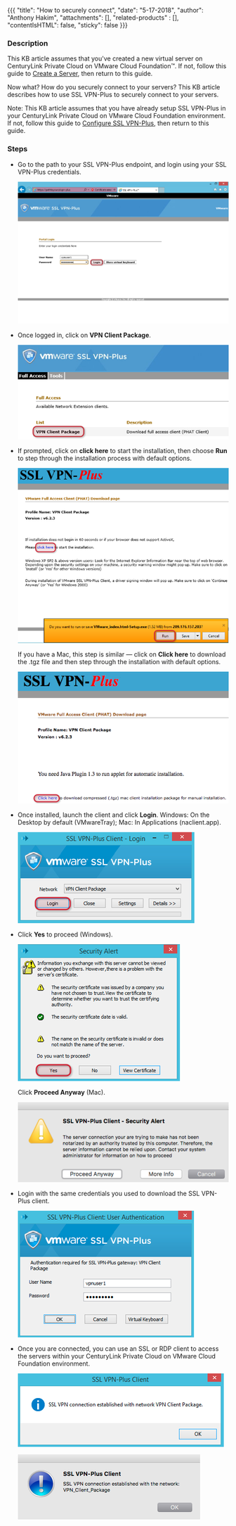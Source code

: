 {{{
  "title": "How to securely connect",
  "date": "5-17-2018",
  "author": "Anthony Hakim",
  "attachments": [],
  "related-products" : [],
  "contentIsHTML": false,
  "sticky": false
}}}

### Description
This KB article assumes that you've created a new virtual server on CenturyLink Private Cloud on VMware Cloud Foundation™. If not, follow this guide to [Create a Server](creating-a-server.md), then return to this guide.

Now what? How do you securely connect to your servers? This KB article describes how to use SSL VPN-Plus to securely connect to your servers.

Note: This KB article assumes that you have already setup SSL VPN-Plus in your CenturyLink Private Cloud on VMware Cloud Foundation environment. If not, follow this guide to [Configure SSL VPN-Plus](configuring-sslvpn-plus.md), then return to this guide.

### Steps

* Go to the path to your SSL VPN-Plus endpoint, and login using your SSL VPN-Plus credentials.

  ![SSL VPN-Plus](../../images/dccf/how-to-securely-connect1.png)

* Once logged in, click on __VPN Client Package__.

  ![SSL VPN-Plus](../../images/dccf/how-to-securely-connect2.png)

* If prompted, click on __click here__ to start the installation, then choose __Run__ to step through the installation process with default options.

  ![SSL VPN-Plus](../../images/dccf/how-to-securely-connect3.png)

  If you have a Mac, this step is similar &mdash; click on __Click here__ to download the .tgz file and then step through the installation with default options.

  ![SSL VPN-Plus](../../images/dccf/how-to-securely-connect3m.png)

* Once installed, launch the client and click __Login__. Windows: On the Desktop by default (VMwareTray); Mac: In Applications (naclient.app).

  ![SSL VPN-Plus](../../images/dccf/how-to-securely-connect4.png)

* Click __Yes__ to proceed (Windows).

  ![SSL VPN-Plus](../../images/dccf/how-to-securely-connect5.png)

  Click __Proceed Anyway__ (Mac).

  ![SSL VPN-Plus](../../images/dccf/how-to-securely-connect5m.png)

* Login with the same credentials you used to download the SSL VPN-Plus client.

  ![SSL VPN-Plus](../../images/dccf/how-to-securely-connect6.png)

* Once you are connected, you can use an SSL or RDP client to access the servers within your CenturyLink Private Cloud on VMware Cloud Foundation environment.

  ![SSL VPN-Plus](../../images/dccf/how-to-securely-connect7.png)

  ![SSL VPN-Plus](../../images/dccf/how-to-securely-connect7m.png)
